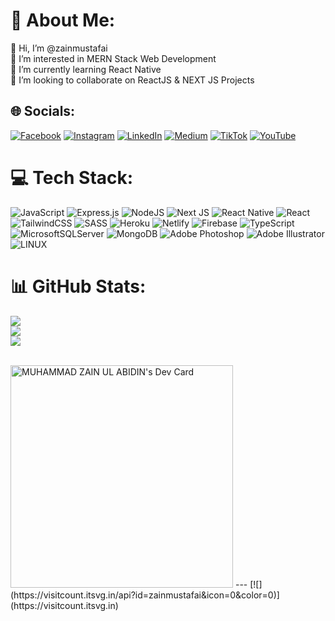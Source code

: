 # 💫 About Me:
👋 Hi, I’m @zainmustafai<br> 👀 I’m interested in MERN Stack Web Development<br> 🌱 I’m currently learning React Native<br>💞️ I’m looking to collaborate on ReactJS & NEXT JS Projects


## 🌐 Socials:
[![Facebook](https://img.shields.io/badge/Facebook-%231877F2.svg?logo=Facebook&logoColor=white)](https://facebook.com/zforzain2000) [![Instagram](https://img.shields.io/badge/Instagram-%23E4405F.svg?logo=Instagram&logoColor=white)](https://instagram.com/zforzain2000) [![LinkedIn](https://img.shields.io/badge/LinkedIn-%230077B5.svg?logo=linkedin&logoColor=white)](https://linkedin.com/in/zforzain2000) [![Medium](https://img.shields.io/badge/Medium-12100E?logo=medium&logoColor=white)](https://medium.com/@zforzain2000) [![TikTok](https://img.shields.io/badge/TikTok-%23000000.svg?logo=TikTok&logoColor=white)](https://tiktok.com/@reactifier) [![YouTube](https://img.shields.io/badge/YouTube-%23FF0000.svg?logo=YouTube&logoColor=white)](https://youtube.com/@reactifier) 

# 💻 Tech Stack:
![JavaScript](https://img.shields.io/badge/javascript-%23323330.svg?style=for-the-badge&logo=javascript&logoColor=%23F7DF1E) ![Express.js](https://img.shields.io/badge/express.js-%23404d59.svg?style=for-the-badge&logo=express&logoColor=%2361DAFB) ![NodeJS](https://img.shields.io/badge/node.js-6DA55F?style=for-the-badge&logo=node.js&logoColor=white) ![Next JS](https://img.shields.io/badge/Next-black?style=for-the-badge&logo=next.js&logoColor=white) ![React Native](https://img.shields.io/badge/react_native-%2320232a.svg?style=for-the-badge&logo=react&logoColor=%2361DAFB) ![React](https://img.shields.io/badge/react-%2320232a.svg?style=for-the-badge&logo=react&logoColor=%2361DAFB) ![TailwindCSS](https://img.shields.io/badge/tailwindcss-%2338B2AC.svg?style=for-the-badge&logo=tailwind-css&logoColor=white) ![SASS](https://img.shields.io/badge/SASS-hotpink.svg?style=for-the-badge&logo=SASS&logoColor=white) ![Heroku](https://img.shields.io/badge/heroku-%23430098.svg?style=for-the-badge&logo=heroku&logoColor=white) ![Netlify](https://img.shields.io/badge/netlify-%23000000.svg?style=for-the-badge&logo=netlify&logoColor=#00C7B7) ![Firebase](https://img.shields.io/badge/firebase-%23039BE5.svg?style=for-the-badge&logo=firebase) ![TypeScript](https://img.shields.io/badge/typescript-%23007ACC.svg?style=for-the-badge&logo=typescript&logoColor=white) ![MicrosoftSQLServer](https://img.shields.io/badge/Microsoft%20SQL%20Sever-CC2927?style=for-the-badge&logo=microsoft%20sql%20server&logoColor=white) ![MongoDB](https://img.shields.io/badge/MongoDB-%234ea94b.svg?style=for-the-badge&logo=mongodb&logoColor=white) ![Adobe Photoshop](https://img.shields.io/badge/adobephotoshop-%2331A8FF.svg?style=for-the-badge&logo=adobephotoshop&logoColor=white) ![Adobe Illustrator](https://img.shields.io/badge/adobeillustrator-%23FF9A00.svg?style=for-the-badge&logo=adobeillustrator&logoColor=white) ![LINUX](https://img.shields.io/badge/Linux-FCC624?style=for-the-badge&logo=linux&logoColor=black)
# 📊 GitHub Stats:
![](https://github-readme-stats.vercel.app/api?username=zainmustafai&theme=dark&hide_border=false&include_all_commits=false&count_private=false)<br/>
![](https://github-readme-streak-stats.herokuapp.com/?user=zainmustafai&theme=dark&hide_border=false)<br/>
![](https://github-readme-stats.vercel.app/api/top-langs/?username=zainmustafai&theme=dark&hide_border=false&include_all_commits=false&count_private=false&layout=compact)

<br/>
<a href="https://app.daily.dev/zforzain2000"><img src="https://api.daily.dev/devcards/v2/LHujisGdTxHFxPKvntGj3.png?type=default&r=con" width="356" alt="MUHAMMAD ZAIN UL ABIDIN's Dev Card"/></a>
---
[![](https://visitcount.itsvg.in/api?id=zainmustafai&icon=0&color=0)](https://visitcount.itsvg.in)

<!-- Proudly created with GPRM ( https://gprm.itsvg.in ) -->
